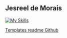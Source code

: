 ## Jesreel de Morais

[![My Skills](https://skillicons.dev/icons?i=php,python,postgresql,mysql,bash,bootstrap,css,git,github,gmail,html,js,jquery,nginx,vim,vscode,&perline=31)](https://skillicons.dev)



<a href="https://github.com/iuricode/readme-template/tree/main">Templates readme Github</a>

